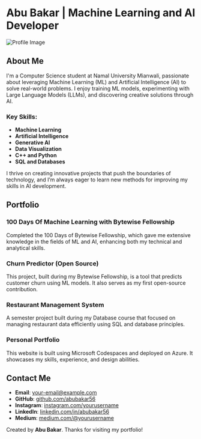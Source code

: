 # Abu Bakar | Machine Learning and AI Developer

![Profile Image](path-to-profile-image.jpg)

## About Me
I'm a Computer Science student at Namal University Mianwali, passionate about leveraging Machine Learning (ML) and Artificial Intelligence (AI) to solve real-world problems. I enjoy training ML models, experimenting with Large Language Models (LLMs), and discovering creative solutions through AI.

### Key Skills:
- **Machine Learning**  
- **Artificial Intelligence**
- **Generative AI**
- **Data Visualization**
- **C++ and Python**
- **SQL and Databases**

I thrive on creating innovative projects that push the boundaries of technology, and I’m always eager to learn new methods for improving my skills in AI development.

## Portfolio

### 100 Days Of Machine Learning with Bytewise Fellowship
Completed the 100 Days of Bytewise Fellowship, which gave me extensive knowledge in the fields of ML and AI, enhancing both my technical and analytical skills.

### Churn Predictor (Open Source)
This project, built during my Bytewise Fellowship, is a tool that predicts customer churn using ML models. It also serves as my first open-source contribution.

### Restaurant Management System
A semester project built during my Database course that focused on managing restaurant data efficiently using SQL and database principles.

### Personal Portfolio
This website is built using Microsoft Codespaces and deployed on Azure. It showcases my skills, experience, and design abilities.

## Contact Me

- **Email**: [your-email@example.com](mailto:your-email@example.com)
- **GitHub**: [github.com/abubakar56](https://github.com/abubakar56)
- **Instagram**: [instagram.com/yourusername](https://instagram.com/yourusername)
- **LinkedIn**: [linkedin.com/in/abubakar56](https://linkedin.com/in/abubakar56)
- **Medium**: [medium.com/@yourusername](https://medium.com/@yourusername)

Created by **Abu Bakar**. Thanks for visiting my portfolio!
